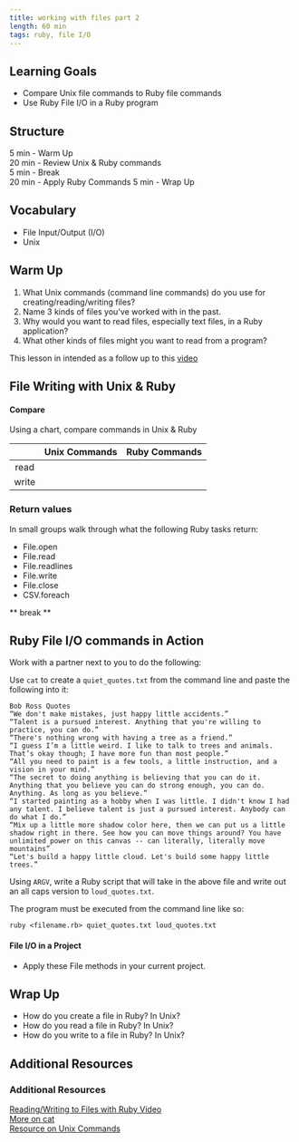 ```yaml
---
title: working with files part 2
length: 60 min
tags: ruby, file I/O
---  
```



## Learning Goals  
* Compare Unix file commands to Ruby file commands  
* Use Ruby File I/O in a Ruby program 

## Structure  
5 min - Warm Up  
20 min - Review Unix & Ruby commands  
5 min - Break  
20 min - Apply Ruby Commands
5 min - Wrap Up

## Vocabulary  
* File Input/Output (I/O)
* Unix 

## Warm Up  
1. What Unix commands (command line commands) do you use for creating/reading/writing files? 
2. Name 3 kinds of files you've worked with in the past.
4. Why would you want to read files, especially text files, in a Ruby application?
5. What other kinds of files might you want to read from a program?

This lesson in intended as a follow up to this [video](https://vimeo.com/238294504)

## File Writing with Unix & Ruby 
#### Compare

Using a chart, compare commands in Unix & Ruby 


|  | Unix Commands | Ruby Commands |  
| :---: | :---: | :---: |   
|read | |  |  
|write | | |  



### Return values
In small groups walk through what the following Ruby tasks return:

* File.open
* File.read
* File.readlines
* File.write
* File.close
* CSV.foreach
  

** break **

## Ruby File I/O commands in Action
Work with a partner next to you to do the following:

Use `cat` to create a `quiet_quotes.txt` from the command line and paste the following into it:

```
Bob Ross Quotes
“We don't make mistakes, just happy little accidents.”
“Talent is a pursued interest. Anything that you're willing to practice, you can do.”
“There's nothing wrong with having a tree as a friend.”
“I guess I’m a little weird. I like to talk to trees and animals. That’s okay though; I have more fun than most people.”
“All you need to paint is a few tools, a little instruction, and a vision in your mind.”
“The secret to doing anything is believing that you can do it. Anything that you believe you can do strong enough, you can do. Anything. As long as you believe.”
“I started painting as a hobby when I was little. I didn't know I had any talent. I believe talent is just a pursued interest. Anybody can do what I do.”
“Mix up a little more shadow color here, then we can put us a little shadow right in there. See how you can move things around? You have unlimited power on this canvas -- can literally, literally move mountains”
“Let's build a happy little cloud. Let's build some happy little trees.”
```

Using `ARGV`, write a Ruby script that will take in the above file and write out an all caps version to `loud_quotes.txt`.

The program must be executed from the command line like so:

```
ruby <filename.rb> quiet_quotes.txt loud_quotes.txt
```

#### File I/O in a Project

* Apply these File methods in your current project. 


## Wrap Up  
* How do you create a file in Ruby? In Unix?
* How do you read a file in Ruby? In Unix?
* How do you write to a file in Ruby? In Unix? 


## Additional Resources 

### Additional Resources

[Reading/Writing to Files with Ruby Video](<https://vimeo.com/130322465>)  
[More on cat](https://slackbook.org/html/file-commands-output.html)  
[Resource on Unix Commands](http://mally.stanford.edu/~sr/computing/basic-unix.html)  
